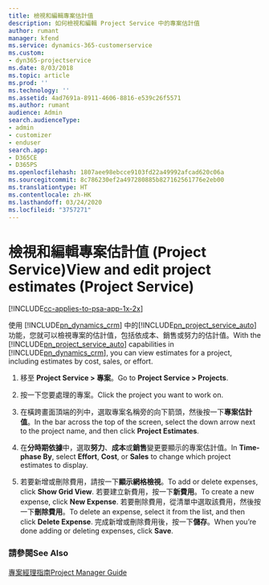 ```yaml
---
title: 檢視和編輯專案估計值
description: 如何檢視和編輯 Project Service 中的專案估計值
author: rumant
manager: kfend
ms.service: dynamics-365-customerservice
ms.custom:
- dyn365-projectservice
ms.date: 8/03/2018
ms.topic: article
ms.prod: ''
ms.technology: ''
ms.assetid: 4ad7691a-8911-4606-8816-e539c26f5571
ms.author: rumant
audience: Admin
search.audienceType:
- admin
- customizer
- enduser
search.app:
- D365CE
- D365PS
ms.openlocfilehash: 1807aee98ebcce9103fd22a49992afcad620c06a
ms.sourcegitcommit: 8c786230ef2a497280885b827162561776e2eb00
ms.translationtype: HT
ms.contentlocale: zh-HK
ms.lasthandoff: 03/24/2020
ms.locfileid: "3757271"
---
```

# <a name="view-and-edit-project-estimates-project-service"></a><span data-ttu-id="82bfc-103">檢視和編輯專案估計值 (Project Service)</span><span class="sxs-lookup"><span data-stu-id="82bfc-103">View and edit project estimates (Project Service)</span></span>

[!INCLUDE[cc-applies-to-psa-app-1x-2x](../includes/cc-applies-to-psa-app-1x-2x.md)]

<span data-ttu-id="82bfc-104">使用 [!INCLUDE[pn_dynamics_crm](../includes/pn-dynamics-crm.md)] 中的[!INCLUDE[pn_project_service_auto](../includes/pn-project-service-auto.md)]功能，您就可以檢視專案的估計值，包括依成本、銷售或努力的估計值。</span><span class="sxs-lookup"><span data-stu-id="82bfc-104">With the [!INCLUDE[pn_project_service_auto](../includes/pn-project-service-auto.md)] capabilities in [!INCLUDE[pn_dynamics_crm](../includes/pn-dynamics-crm.md)], you can view estimates for a project, including estimates by cost, sales, or effort.</span></span>  
  
1.  <span data-ttu-id="82bfc-105">移至 **Project Service > 專案**。</span><span class="sxs-lookup"><span data-stu-id="82bfc-105">Go to **Project Service > Projects**.</span></span>  
  
2.  <span data-ttu-id="82bfc-106">按一下您要處理的專案。</span><span class="sxs-lookup"><span data-stu-id="82bfc-106">Click the project you want to work on.</span></span>  
  
3.  <span data-ttu-id="82bfc-107">在橫跨畫面頂端的列中，選取專案名稱旁的向下箭頭，然後按一下**專案估計值**。</span><span class="sxs-lookup"><span data-stu-id="82bfc-107">In the bar across the top of the screen, select the down arrow next to the project name, and then click **Project Estimates**.</span></span>  
  
4.  <span data-ttu-id="82bfc-108">在**分時期依據**中，選取**努力**、**成本**或**銷售**變更要顯示的專案估計值。</span><span class="sxs-lookup"><span data-stu-id="82bfc-108">In **Time-phase By**, select **Effort**, **Cost**, or **Sales** to change which project estimates to display.</span></span>  
  
5.  <span data-ttu-id="82bfc-109">若要新增或刪除費用，請按一下**顯示網格檢視**。</span><span class="sxs-lookup"><span data-stu-id="82bfc-109">To add or delete expenses, click **Show Grid View**.</span></span> <span data-ttu-id="82bfc-110">若要建立新費用，按一下**新費用**。</span><span class="sxs-lookup"><span data-stu-id="82bfc-110">To create a new expense, click **New Expense**.</span></span> <span data-ttu-id="82bfc-111">若要刪除費用，從清單中選取該費用，然後按一下**刪除費用**。</span><span class="sxs-lookup"><span data-stu-id="82bfc-111">To delete an expense, select it from the list, and then click **Delete Expense**.</span></span> <span data-ttu-id="82bfc-112">完成新增或刪除費用後，按一下**儲存**。</span><span class="sxs-lookup"><span data-stu-id="82bfc-112">When you’re done adding or deleting expenses, click **Save**.</span></span>  
  
### <a name="see-also"></a><span data-ttu-id="82bfc-113">請參閱</span><span class="sxs-lookup"><span data-stu-id="82bfc-113">See Also</span></span>  
 [<span data-ttu-id="82bfc-114">專案經理指南</span><span class="sxs-lookup"><span data-stu-id="82bfc-114">Project Manager Guide</span></span>](../project-service/project-manager-guide.md)
